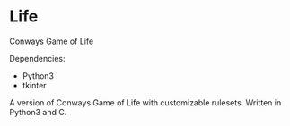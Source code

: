 # Life
Conways Game of Life

Dependencies:
* Python3
* tkinter

A version of Conways Game of Life with customizable rulesets.
Written in Python3 and C.
